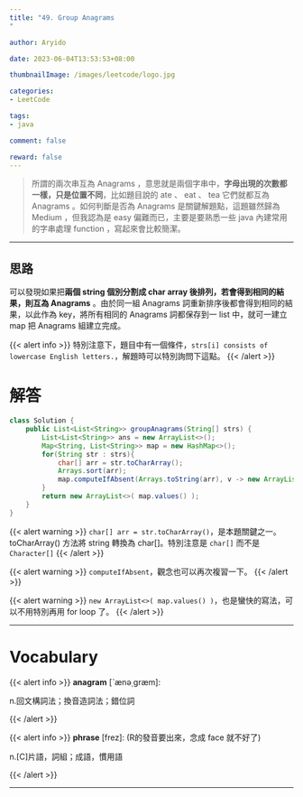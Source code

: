 ```yaml
---
title: "49. Group Anagrams
"

author: Aryido

date: 2023-06-04T13:53:53+08:00

thumbnailImage: /images/leetcode/logo.jpg

categories:
- LeetCode

tags:
- java

comment: false

reward: false
---
```

<!--BODY-->
> 所謂的兩次串互為 Anagrams ，意思就是兩個字串中，**字母出現的次數都一樣，只是位置不同**，比如題目說的 ate 、 eat 、 tea 它們就都互為 Anagrams 。如何判斷是否為 Anagrams 是關鍵解題點，這題雖然歸為 Medium ，但我認為是 easy 偏難而已，主要是要熟悉一些 java 內建常用的字串處理 function ，寫起來會比較簡潔。
<!--more-->

---

## 思路

可以發現如果把**兩個 string 個別分割成 char array 後排列，若會得到相同的結果，則互為 Anagrams** 。由於同一組 Anagrams 詞重新排序後都會得到相同的結果，以此作為 key，將所有相同的 Anagrams 詞都保存到一 list 中，就可一建立 map 把 Anagrams 組建立完成。

{{< alert info >}}
特別注意下，題目中有一個條件，```strs[i] consists of lowercase English letters.```，解題時可以特別詢問下這點。
{{< /alert >}}

# 解答
```java
class Solution {
    public List<List<String>> groupAnagrams(String[] strs) {
        List<List<String>> ans = new ArrayList<>();
		Map<String, List<String>> map = new HashMap<>();
		for(String str : strs){
			char[] arr = str.toCharArray();
			Arrays.sort(arr);
			map.computeIfAbsent(Arrays.toString(arr), v -> new ArrayList()).add(str);
		}
		return new ArrayList<>( map.values() );
    }
}
```

{{< alert warning >}}
```char[] arr = str.toCharArray()```，是本題關鍵之一。toCharArray() 方法將 string 轉換為 char[]。特別注意是 ```char[]``` 而不是 ```Character[]```
{{< /alert >}}

{{< alert warning >}}
```computeIfAbsent```，觀念也可以再次複習一下。
{{< /alert >}}

{{< alert warning >}}
```new ArrayList<>( map.values() )```，也是蠻快的寫法，可以不用特別再用 for loop 了。
{{< /alert >}}

---

# Vocabulary

{{< alert info >}}
**anagram** [ˋænə͵græm]:

n.回文構詞法；換音造詞法；錯位詞

{{< /alert >}}

{{< alert info >}}
**phrase** [frez]: (R的發音要出來，念成 face 就不好了)

n.[C]片語，詞組；成語，慣用語

{{< /alert >}}

---